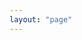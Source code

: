 ```yaml
---
layout: "page"
---
```


<script setup>
import Gallery from './src/components/GalleryWrapper.vue'
</script>

<Gallery />
